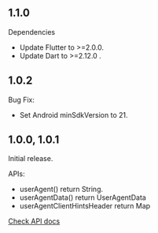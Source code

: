 ## 1.1.0

Dependencies
- Update Flutter to >=2.0.0.
- Update Dart to >=2.12.0 .

## 1.0.2

Bug Fix:
  - Set Android minSdkVersion to 21.

## 1.0.0, 1.0.1

Initial release.

APIs:
  - userAgent() return String.
  - userAgentData() return UserAgentData
  - userAgentClientHintsHeader return Map

[Check API docs](https://pub.dev/documentation/ua_client_hints/latest/ua_client_hints/ua_client_hints-library.html)

